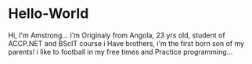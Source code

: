 # Hello-World
Hi,
I'm Amstrong... I'm Originaly from Angola, 23 yrs old, student of ACCP.NET and BScIT course
i Have brothers, i'm the first born son of my parents!
i like to football in my free times and Practice programming...

